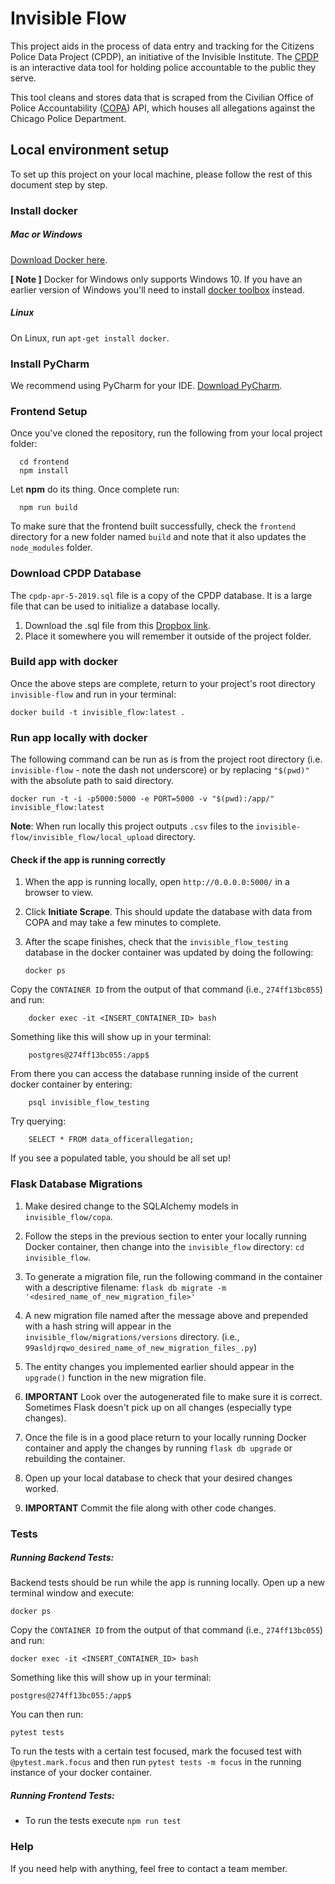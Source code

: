 #  Invisible Flow 

This project aids in the process of data entry and tracking for the Citizens Police Data Project (CPDP), an initiative of the Invisible Institute. The [CPDP](https://cpdp.co/) is an interactive data tool for holding police accountable to the public they serve.
  
This tool cleans and stores data that is scraped from the Civilian Office of Police Accountability ([COPA](https://www.chicagocopa.org/about-copa/mission-history/)) API, which houses all allegations against the Chicago Police Department.


## Local environment setup
To set up this project on your local machine, please follow the rest of this document step by step.

### Install docker
##### Mac or Windows
[Download Docker here](https://www.docker.com/products/docker). 

**[ Note ]** Docker for Windows only supports Windows 10. If you have an earlier version of Windows you'll need to install  [docker toolbox](https://docs.docker.com/toolbox/toolbox_install_windows/)  instead.
##### Linux
On Linux, run  `apt-get install docker`. 

### Install PyCharm
We recommend using PyCharm for your IDE. 
[Download PyCharm](https://www.jetbrains.com/pycharm/download/#section=mac).

### Frontend Setup
Once you've cloned the repository, run the following from your local project folder:
  

      cd frontend
      npm install
  

Let **npm** do its thing. Once complete run:

      npm run build

To make sure that the frontend built successfully, check the `frontend` directory for a new folder named `build` and note that it also updates the `node_modules` folder.

### Download CPDP Database
The `cpdp-apr-5-2019.sql` file is a copy of the CPDP database. It is a large file that can be used to initialize a database locally.

 1. Download the .sql file from this [Dropbox link](https://www.dropbox.com/s/riixbrze6apmcrn/cpdp-apr-5-2019.sql?dl=0).
 2. Place it somewhere you will remember it outside of the project folder.


### Build app with docker

Once the above steps are complete, return to your project's root directory `invisible-flow` and run in your terminal:

    docker build -t invisible_flow:latest .

### Run app locally with docker
The following command can be run as is from the project root directory (i.e. `invisible-flow` - note the dash not underscore) or by replacing `"$(pwd)"` with the absolute path to said directory.

    docker run -t -i -p5000:5000 -e PORT=5000 -v "$(pwd):/app/" invisible_flow:latest

**Note**: When run locally this project outputs `.csv` files to the `invisible-flow/invisible_flow/local_upload` directory.


#### Check if the app is running correctly
 1. When the app is running locally, open `http://0.0.0.0:5000/` in a browser to view.
 2. Click **Initiate Scrape**. This should update the database with data from COPA and may take a few minutes to complete.
 3. After the scape finishes, check that the `invisible_flow_testing` database in the docker container was updated by doing the following:


        docker ps
    
Copy the `CONTAINER ID` from the output of that command (i.e., `274ff13bc055`) and run:
    
	    docker exec -it <INSERT_CONTAINER_ID> bash
	
Something like this will show up in your terminal: 

	    postgres@274ff13bc055:/app$

From there you can access the database running inside of the current docker container by entering: 
	 
	    psql invisible_flow_testing

Try querying:
		
        SELECT * FROM data_officerallegation;
If you see a populated table, you should be all set up!

### Flask Database Migrations 
1. Make desired change to the SQLAlchemy models in `invisible_flow/copa`.    
    
2. Follow the steps in the previous section to enter your locally running Docker container, then change into the `invisible_flow` directory: `cd invisible_flow`.  
  
3. To generate a migration file, run the following command in the container with a descriptive filename:  `flask db migrate -m '<desired_name_of_new_migration_file>'` 

4. A new migration file named after the message above and prepended with a hash string will appear in the `invisible_flow/migrations/versions` directory. (i.e., `99asldjrqwo_desired_name_of_new_migration_files_.py`)    
    
5. The entity changes you implemented earlier should appear in the `upgrade()` function in the new migration file.     
    
6. **IMPORTANT** Look over the autogenerated file to make sure it is correct. Sometimes Flask doesn't pick up on all changes (especially type changes).    
    
7. Once the file is in a good place return to your locally running Docker container and apply the changes by running `flask db upgrade` or rebuilding the container.   
    
8. Open up your local database to check that your desired changes worked.    
    
9. **IMPORTANT** Commit the file along with other code changes.


### Tests 
##### Running Backend Tests:  
Backend tests should be run while the app is running locally. Open up a new terminal window and execute:

    docker ps
    
Copy the `CONTAINER ID` from the output of that command (i.e., `274ff13bc055`) and run:
    
	docker exec -it <INSERT_CONTAINER_ID> bash
	
Something like this will show up in your terminal:

    postgres@274ff13bc055:/app$  

You can then run: 

    pytest tests  
      
  
To run the tests with a certain test focused, mark the focused test with `@pytest.mark.focus` and then run `pytest tests -m focus` in the running instance of your docker container.

##### Running Frontend Tests:  
* To run the tests execute `npm run test`

### Help

 If you need help with anything, feel free to contact a team member.
